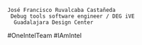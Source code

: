 

```
José Francisco Ruvalcaba Castañeda
 Debug tools software engineer / DEG iVE 
  Guadalajara Design Center
```

#OneIntelTeam 
#IAmIntel

